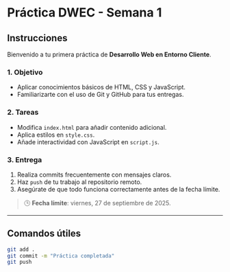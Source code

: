 # Práctica DWEC - Semana 1

## Instrucciones

Bienvenido a tu primera práctica de **Desarrollo Web en Entorno Cliente**.

### 1. Objetivo
- Aplicar conocimientos básicos de HTML, CSS y JavaScript.
- Familiarizarte con el uso de Git y GitHub para tus entregas.

### 2. Tareas
- Modifica `index.html` para añadir contenido adicional.
- Aplica estilos en `style.css`.
- Añade interactividad con JavaScript en `script.js`.

### 3. Entrega
1. Realiza commits frecuentemente con mensajes claros.
2. Haz `push` de tu trabajo al repositorio remoto.
3. Asegúrate de que todo funciona correctamente antes de la fecha límite.

> 🕒 **Fecha límite**: viernes, 27 de septiembre de 2025.

---

## Comandos útiles

```bash
git add .
git commit -m "Práctica completada"
git push
